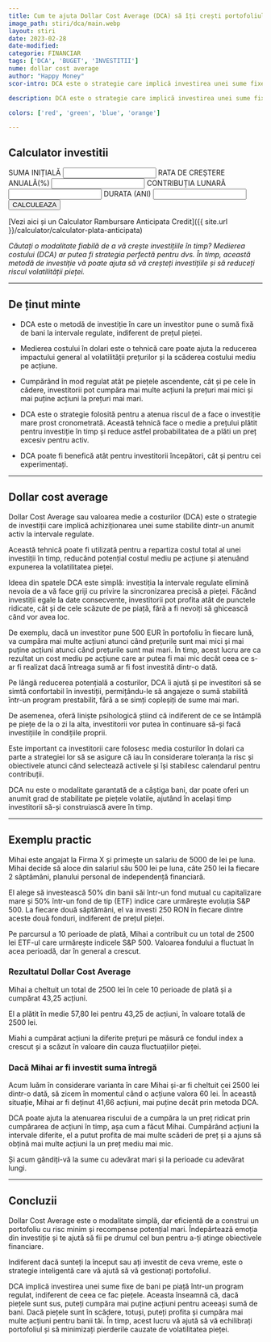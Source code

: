 ```yaml
---
title: Cum te ajuta Dollar Cost Average (DCA) să îți crești portofoliul 
image_path: stiri/dca/main.webp
layout: stiri
date: 2023-02-28
date-modified: 
categorie: FINANCIAR
tags: ['DCA', 'BUGET', 'INVESTITII']
nume: dollar cost average
author: "Happy Money"
scor-intro: DCA este o strategie care implică investirea unei sume fixe de bani într-un activ sau într-un grup de active la intervale regulate, indiferent de condițiile actuale de piață.

description: DCA este o strategie care implică investirea unei sume fixe de bani într-un activ sau într-un grup de active la intervale regulate, indiferent de condițiile actuale de piață.

colors: ['red', 'green', 'blue', 'orange']

---
```


<div class="rowinv">
<div class="formDiv panel">
<h2>Calculator investitii</h2>
<form class="forminv">
  <label for="startingBal">SUMA INIȚIALĂ</label>
  <input type="number" class="form-control" id="startingBal"/>
  <label for="expectedReturn"> RATA DE CREȘTERE ANUALĂ(%)</label>
  <input type="number" class="form-control" id="expectedReturn"/>
  <label for="monthlyDep">CONTRIBUȚIA LUNARĂ</label>
  <input type="number" class="form-control" id="monthlyDep"/>
  <label for="duration">DURATA (ANI)</label>
  <input type="number" class="form-control" id="duration"/>
	<div class="row">
	<div class="col-12 col-lg-6" style="display: flex; align-content: center; flex-wrap: wrap;">
  <button type="submit" class="btn btn-primary" id="submitinv">CALCULEAZA</button>
	</div>
	<div class="col-12 col-lg-6">
		<label id="finalValue"></label>
	</div>
	</div>
</form>
</div>
</div>

[Vezi aici și un Calculator Rambursare Anticipata Credit]({{ site.url }}/calculator/calculator-plata-anticipata)

_Căutați o modalitate fiabilă de a vă crește investițiile în timp? Medierea costului (DCA) ar putea fi strategia perfectă pentru dvs. În timp, această metodă de investiție vă poate ajuta să vă creșteți investițiile și să reduceți riscul volatilității pieței._

---

## De ținut minte

- DCA este o metodă de investiție în care un investitor pune o sumă fixă de bani la intervale regulate, indiferent de prețul pieței.

- Medierea costului în dolari este o tehnică care poate ajuta la reducerea impactului general al volatilității prețurilor și la scăderea costului mediu pe acțiune.

- Cumpărând în mod regulat atât pe piețele ascendente, cât și pe cele în cădere, investitorii pot cumpăra mai multe acțiuni la prețuri mai mici și mai puține acțiuni la prețuri mai mari.

- DCA este o strategie folosită pentru a atenua riscul de a face o investiție mare prost cronometrată. Această tehnică face o medie a prețului plătit pentru investiție în timp și reduce astfel probabilitatea de a plăti un preț excesiv pentru activ.

- DCA poate fi benefică atât pentru investitorii începători, cât și pentru cei experimentați.

---

## Dollar cost average

<span class="drop-caps">D</span>ollar Cost Average sau valoarea medie a costurilor (DCA) este o strategie de investiții care implică achiziționarea unei sume stabilite dintr-un anumit activ la intervale regulate. 

Această tehnică poate fi utilizată pentru a repartiza costul total al unei investiții în timp, reducând potențial costul mediu pe acțiune și atenuând expunerea la volatilitatea pieței.

Ideea din spatele DCA este simplă: investiția la intervale regulate elimină nevoia de a vă face griji cu privire la sincronizarea precisă a pieței. Făcând investiții egale la date consecvente, investitorii pot profita atât de punctele ridicate, cât și de cele scăzute de pe piață, fără a fi nevoiți să ghicească când vor avea loc. 

De exemplu, dacă un investitor pune 500 EUR în portofoliu în fiecare lună, va cumpăra mai multe acțiuni atunci când prețurile sunt mai mici și mai puține acțiuni atunci când prețurile sunt mai mari. În timp, acest lucru are ca rezultat un cost mediu pe acțiune care ar putea fi mai mic decât ceea ce s-ar fi realizat dacă întreaga sumă ar fi fost investită dintr-o dată.

Pe lângă reducerea potențială a costurilor, DCA îi ajută și pe investitori să se simtă confortabil în investiții, permițându-le să angajeze o sumă stabilită într-un program prestabilit, fără a se simți copleșiți de sume mai mari. 

De asemenea, oferă liniște psihologică știind că indiferent de ce se întâmplă pe piețe de la o zi la alta, investitorii vor putea în continuare să-și facă investițiile în condițiile proprii.

Este important ca investitorii care folosesc media costurilor în dolari ca parte a strategiei lor să se asigure că iau în considerare toleranța la risc și obiectivele atunci când selectează activele și își stabilesc calendarul pentru contribuții. 

DCA nu este o modalitate garantată de a câștiga bani, dar poate oferi un anumit grad de stabilitate pe piețele volatile, ajutând în același timp investitorii să-și construiască avere în timp.


---
## Exemplu practic

Mihai este angajat la Firma X și primește un salariu de 5000 de lei pe luna. Mihai decide să aloce din salariul său 500 lei pe luna, câte 250 lei la fiecare 2 săptămâni, planului personal de independență financiară.

El alege să investească 50% din banii săi într-un fond mutual cu capitalizare mare și 50% într-un fond de tip (ETF) indice care urmărește evoluția S&P 500. La fiecare două săptămâni, el va investi 250 RON în fiecare dintre aceste două fonduri, indiferent de prețul pieței.

Pe parcursul a 10 perioade de plată, Mihai a contribuit cu un total de 2500 lei ETF-ul care urmărește indicele S&P 500. Valoarea fondului a fluctuat în acea perioadă, dar în general a crescut.

### Rezultatul Dollar Cost Average

Mihai a cheltuit un total de 2500 lei în cele 10 perioade de plată și a cumpărat 43,25 acțiuni.

El a plătit în medie 57,80 lei pentru 43,25 de acțiuni, în valoare totală de 2500 lei.

Miahi a cumpărat acțiuni la diferite prețuri pe măsură ce fondul index a crescut și a scăzut în valoare din cauza fluctuațiilor pieței.

### Dacă Mihai ar fi investit suma întregă

Acum luăm în considerare varianta în care Mihai și-ar fi cheltuit cei 2500 lei dintr-o dată, să zicem în momentul când o acțiune valora 60 lei. În această situație, Mihai ar fi deținut 41,66 acțiuni, mai puține decât prin metoda DCA. 

DCA poate ajuta la atenuarea riscului de a cumpăra la un preț ridicat prin cumpărarea de acțiuni în timp, așa cum a făcut Mihai. Cumpărând acțiuni la intervale diferite, el a putut profita de mai multe scăderi de preț și a ajuns să obțină mai multe acțiuni la un preț mediu mai mic.

Și acum gândiți-vă la sume cu adevărat mari și la perioade cu adevărat lungi.

---
## Concluzii

<span class="drop-caps">D</span>ollar Cost Average este o modalitate simplă, dar eficientă de a construi un portofoliu cu risc minim și recompense potențial mari. Îndepărtează emoția din investiție și te ajută să fii pe drumul cel bun pentru a-ți atinge obiectivele financiare. 

Indiferent dacă sunteți la început sau ați investit de ceva vreme, este o strategie inteligentă care vă ajută să vă gestionați portofoliul.

DCA implică investirea unei sume fixe de bani pe piață într-un program regulat, indiferent de ceea ce fac piețele. Aceasta înseamnă că, dacă piețele sunt sus, puteți cumpăra mai puține acțiuni pentru aceeași sumă de bani. Dacă piețele sunt în scădere, totuși, puteți profita și cumpăra mai multe acțiuni pentru banii tăi. În timp, acest lucru vă ajută să vă echilibrați portofoliul și să minimizați pierderile cauzate de volatilitatea pieței.